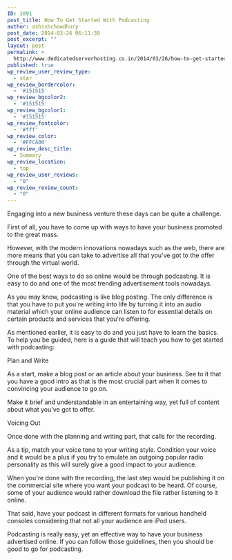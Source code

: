 ```yaml
---
ID: 1091
post_title: How To Get Started With Podcasting
author: ashishchowdhury
post_date: 2014-03-26 06:11:38
post_excerpt: ""
layout: post
permalink: >
  http://www.dedicatedserverhosting.co.in/2014/03/26/how-to-get-started-with-podcasting/
published: true
wp_review_user_review_type:
  - star
wp_review_bordercolor:
  - '#151515'
wp_review_bgcolor2:
  - '#151515'
wp_review_bgcolor1:
  - '#151515'
wp_review_fontcolor:
  - '#fff'
wp_review_color:
  - '#FFCA00'
wp_review_desc_title:
  - Summary
wp_review_location:
  - top
wp_review_user_reviews:
  - "0"
wp_review_review_count:
  - "0"
---
```

Engaging into a new business venture these days can be quite a challenge.

First of all, you have to come up with ways to have your business promoted to the great mass.

However, with the modern innovations nowadays such as the web, there are more means that you can take to advertise all that you've got to the offer through the virtual world.

One of the best ways to do so online would be through podcasting. It is easy to do and one of the most trending advertisement tools nowadays. 

As you may know, podcasting is like blog posting. The only difference is that you have to put you're writing into life by turning it into an audio material which your online audience can listen to for essential details on certain products and services that you're offering.

As mentioned earlier, it is easy to do and you just have to learn the basics. To help you be guided, here is a guide that will teach you how to get started with podcasting: 

Plan and Write 

As a start, make a blog post or an article about your business. See to it that you have a good intro as that is the most crucial part when it comes to convincing your audience to go on.

Make it brief and understandable in an entertaining way, yet full of content about what you've got to offer. 

Voicing Out 

Once done with the planning and writing part, that calls for the recording.

As a tip, match your voice tone to your writing style. Condition your voice and it would be a plus if you try to emulate an outgoing popular radio personality as this will surely give a good impact to your audience.

When you're done with the recording, the last step would be publishing it on the commercial site where you want your podcast to be heard. Of course, some of your audience would rather download the file rather listening to it online.

That said, have your podcast in different formats for various handheld consoles considering that not all your audience are iPod users. 

Podcasting is really easy, yet an effective way to have your business advertised online. If you can follow those guidelines, then you should be good to go for podcasting.